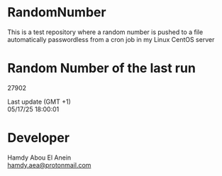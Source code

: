 # RandomNumber    
This is a test repository where a random number is pushed to a file automatically passwordless from a cron job in my Linux CentOS server    
# Random Number of the last run   
27902
      
Last update (GMT +1)    
05/17/25 18:00:01
# Developer    
Hamdy Abou El Anein   
hamdy.aea@protonmail.com
